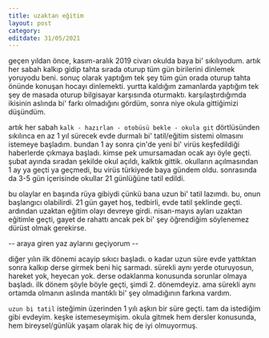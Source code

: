 ```yaml
---
title: uzaktan eğitim
layout: post
category: 
editdate: 31/05/2021
---
```


geçen yıldan önce, kasım-aralık 2019 civarı okulda baya bi' sıkılıyodum. artık her sabah kalkıp gidip tahta sırada oturup tüm gün birilerini dinlemek yoruyodu beni. sonuç olarak yaptığım tek şey tüm gün orada oturup tahta önünde konuşan hocayı dinlemekti. yurtta kaldığım zamanlarda yaptığım tek şey de masada oturup bilgisayar karşısında oturmaktı. karşılaştırdığımda ikisinin aslında bi' farkı olmadığını gördüm, sonra niye okula gittiğimizi düşündüm.

artık her sabah ```kalk - hazırlan - otobüsü bekle - okula git``` dörtlüsünden sıkılınca en az 1 yıl sürecek evde durmalı bi' tatil/eğitim sistemi olmasını istemeye başladım. bundan 1 ay sonra çin'de yeni bi' virüs keşfedildiği haberlerde çıkmaya başladı. kimse pek umursamadan ocak ayı öyle geçti. şubat ayında sıradan şekilde okul açıldı, kalktık gittik. okulların açılmasından 1 ay ya geçti ya geçmedi, bu virüs türkiyede baya gündem oldu. sonrasında da 3-5 gün içerisinde okullar 21 günlüğüne tatil edildi.

bu olaylar en başında rüya gibiydi çünkü bana uzun bi' tatil lazımdı. bu, onun başlangıcı olabilirdi. 21 gün gayet hoş, tedbirli, evde tatil şeklinde geçti. ardından uzaktan eğitim olayı devreye girdi. nisan-mayıs ayları uzaktan eğitimle geçti, gayet de rahattı ancak pek bi' şey öğrendiğim söylenemez dürüst olmak gerekirse.

-- araya giren yaz aylarını geçiyorum --

diğer yılın ilk dönemi acayip sıkıcı başladı. o kadar uzun süre evde yattıktan sonra kalkıp derse girmek beni hiç sarmadı. sürekli aynı yerde oturuyosun, hareket yok, heyecan yok. derse odaklanma konusunda sorunlar olmaya başladı. ilk dönem şöyle böyle geçti, şimdi 2. dönemdeyiz. ama sürekli aynı ortamda olmanın aslında mantıklı bi' şey olmadığının farkına vardım. 

```uzun bi tatil``` isteğimin üzerinden 1 yılı aşkın bir süre geçti. tam da istediğim gibi evdeyim. keşke istemeseymişim. okula gitmek hem dersler konusunda, hem bireysel/günlük yaşam olarak hiç de iyi olmuyormuş.